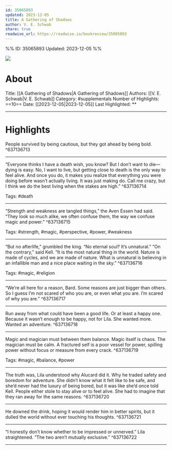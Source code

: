 ```yaml
---
id: 35065893
updated: 2023-12-05
title: A Gathering of Shadows
author: V. E. Schwab
share: true
readwise_url: https://readwise.io/bookreview/35065893
---
```


%%
ID: 35065893
Updated: 2023-12-05
%%

![]( https://images-na.ssl-images-amazon.com/images/I/51jxJJ7cmZL._SL500_.jpg)

# About
Title: [[A Gathering of Shadows|A Gathering of Shadows]]
Authors: [[V. E. Schwab|V. E. Schwab]]
Category: #supplementals
Number of Highlights: ==10==
Date: [[2023-12-05|2023-12-05]]
Last Highlighted: **

---

# Highlights

People survived by being cautious, but they got ahead by being bold. ^637136713

---
“Everyone thinks I have a death wish, you know? But I don’t want to die—dying is easy. No, I want to live, but getting close to death is the only way to feel alive. And once you do, it makes you realize that everything you were doing before wasn’t actually living. It was just making do. Call me crazy, but I think we do the best living when the stakes are high.” ^637136714

Tags: #death

---
“Strength and weakness are tangled things,” the Aven Essen had said. “They look so much alike, we often confuse them, the way we confuse magic and power.” ^637136715

Tags: #strength, #magic, #perspective, #power, #weakness

---
“But no afterlife,” grumbled the king. “No eternal soul? It’s unnatural.” “On the contrary,” said Kell. “It is the most natural thing in the world. Nature is made of cycles, and we are made of nature. What is unnatural is believing in an infallible man and a nice place waiting in the sky.” ^637136716

Tags: #magic, #religion

---
“We’re all here for a reason, Bard. Some reasons are just bigger than others. So I guess I’m not scared of who you are, or even what you are. I’m scared of why you are.” ^637136717

---
Run away from what could have been a good life. Or at least a happy one. Because it wasn’t enough to be happy, not for Lila. She wanted more. Wanted an adventure. ^637136718

---
Magic and magician must between them balance. Magic itself is chaos. The magician must be calm. A fractured self is a poor vessel for power, spilling power without focus or measure from every crack. ^637136719

Tags: #magic, #balance, #power

---
The truth was, Lila understood why Alucard did it. Why he traded safety and boredom for adventure. She didn’t know what it felt like to be safe, and she’d never had the luxury of being bored, but it was like she’d once told Kell. People either stole to stay alive or to feel alive. She had to imagine that they ran away for the same reasons. ^637136720

---
He downed the drink, hoping it would render him in better spirits, but it dulled the world without ever touching his thoughts. ^637136721

---
“I honestly don’t know whether to be impressed or unnerved.” Lila straightened. “The two aren’t mutually exclusive.” ^637136722

---